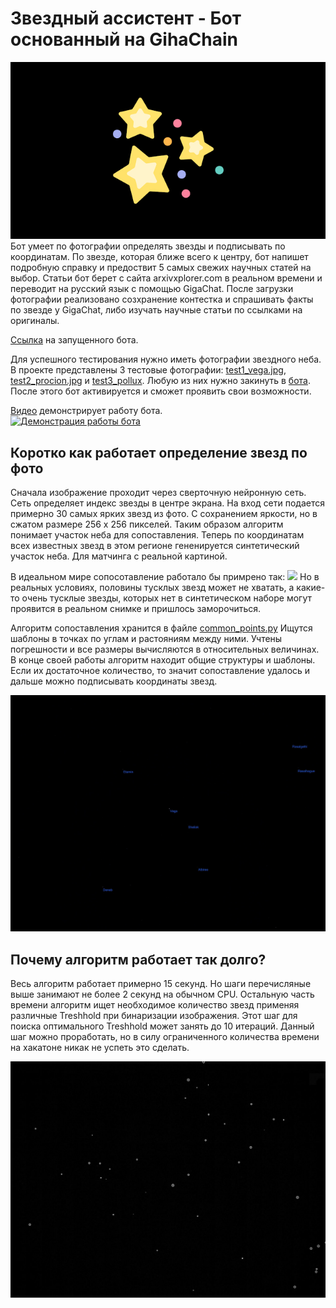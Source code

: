 # Звездный ассистент - Бот основанный на GihaChain
![](header.jpg)
Бот умеет по фотографии определять звезды и подписывать по координатам. По звезде, которая ближе всего к центру, бот напишет подробную справку и предоствит 5 самых свежих научных статей на выбор. Статьи бот берет с сайта arxivxplorer.com в реальном времени и переводит на русский язык с помощью GigaChat. После загрузки фотографии реализовано созхранение контестка и спрашивать факты по звезде у GigaChat, либо изучать научные статьи по ссылками на оригиналы.

[Ссылка](https://t.me/starScannerBot) на запущенного бота.

Для успешного тестирования нужно иметь фотографии звездного неба.
В проекте представлены 3 тестовые фотографии: [test1_vega.jpg](test1_vega.jpg), [test2_procion.jpg](test2_procion.jpg) и [test3_pollux](test3_pollux). Любую из них нужно закинуть в [бота](https://t.me/starScannerBot). После этого бот активируется и сможет проявить свои возможности.

[Видео](https://www.youtube.com/watch?v=WjBd5zXtdVU) демонстрирует работу бота.<br/>
[![Демонстрация работы бота](https://img.youtube.com/vi/WjBd5zXtdVU/0.jpg)]([https://www.youtube.com/watch?v=YOUTUBE_VIDEO_ID_HERE](https://www.youtube.com/watch?v=WjBd5zXtdVU))


## Коротко как работает определение звезд по фото
Сначала изображение проходит через сверточную нейронную сеть. Сеть определяет индекс звезды в центре экрана. На вход сети подается примерно 30 самых ярких звезд из фото. С сохранением яркости, но в сжатом размере 256 x 256 пикселей. Таким образом алгоритм понимает участок неба для сопоставления.
Теперь по координатам всех известных звезд в этом регионе гененируется синтетический участок неба. Для матчинга с реальной картиной.

В идеальном мире сопосотавление работало бы примрено так: 
![](anim_matching.gif)
Но в реальных условиях, половины тусклых звезд может не хватать, а какие-то очень тусклые звезды, которых нет в синтетическом наборе могут проявится в реальном снимке и пришлось заморочиться.

Алгоритм сопоставления хранится в файле [common_points.py](common_points.py) Ищутся шаблоны в точках по углам и растояниям между ними. Учтены погрешности и все размеры вычисляются в относительных величинах. В конце своей работы алгоритм находит общие структуры и шаблоны. Если их достаточное количество, то значит сопоставление удалось и дальше можно подписывать координаты звезд. 

![](example_result.jpg)

## Почему алгоритм работает так долго?

Весь алгоритм работает примерно 15 секунд. Но шаги перечисляные выше занимают не более 2 секунд на обычном CPU. Остальную часть времени алгоритм ищет необходимое количество звезд применяя различные Treshhold при бинаризации изображения. Этот шаг для поиска оптимального Treshhold может занять до 10 итераций. Данный шаг можно проработать, но в силу ограниченного количества времени на хакатоне никак не успеть это сделать.

![](points.jpg)
